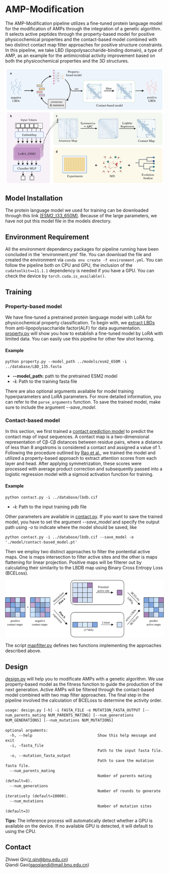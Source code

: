 # AMP-Modification
The AMP-Modification pipeline utilizes a fine-tuned protein language model for the modification of AMPs through the integration of a genetic algorithm. It selects active peptides through the property-based model for positive physicochemical properties and the contact-based model combined with two distinct contact map filter approaches for positive structure constraints. In this pipeline, we take LBD (lipopolysaccharide-binding domain), a type of AMP, as an example for the antimicrobial activity improvement based on both the physicochemical properties and the 3D structures.

![image](https://github.com/Qinlab502/AMP-Modification/blob/main/images/Workflow.jpeg)

## Model Installation
The protein language model we used for training can be downloaded through this link [(ESM2_t33_650M)](https://huggingface.co/facebook/esm2_t33_650M_UR50D/tree/main). Because of the large parameters, we have not put this model file in the models directory.

## Environment Requirement
All the environment dependency packages for pipeline running have been concluded in the 'environment.yml' file. You can download the file and created the environment via ```conda env create -f environment.yml```.
You can follow the pipeline both on CPU and GPU, the inclusion of the ```cudatoolkit==11.1.1``` dependency is needed if you have a GPU. You can check the device by ```torch.cuda.is_available()```.

## Training
### Property-based model
We have fine-tuned a pretrained protein language model with LoRA for physicochemical property classification. To begin with, we [extract LBDs](./scripts/extract_LBD.py) from anti-lipopolysaccharide factor(ALF) for data augumentation. [property.py](./scripts/property.py) will show you how to establish a fine-tuned model by LoRA with limited data. You can easily use this pipeline for other few shot learning.
#### Example
```
python property.py --model_path ../models/esm2_650M -i ../database/LBD_135.fasta
```
- **--model_path:**    path to the pretrained ESM2 model
- **-i:**    Path to the training fasta file

There are also optional arguments available for model training hyperparameters and LoRA parameters. For more detailed information, you can refer to the `parse_arguments` function. To save the trained model, make sure to include the argument *--save_model*.

### Contact-based model
In this section, we first trained a [contact prediction model](./scripts/contact.py) to predict the contact map of input sequences. A contact map is a two-dimensional representation of Cβ-Cβ distances between residue pairs, where a distance of less than 8 angstroms is considered a contact and assigned a value of 1. Following the procedure outlined by [Rao et al.](https://doi.org/10.1101/2020.12.15.422761), we trained the model and utilized a property-based approach to extract attention scores from each layer and head. After applying symmetrization, these scores were processed with average product correction and subsequently passed into a logistic regression model with a sigmoid activation function for training.
#### Example
```
python contact.py -i ../database/lbdb.cif
```
- **-i:**    Path to the input training pdb file

Other parameters are available in [contact.py](./scripts/contact.py). If you want to save the trained model, you have to set the argument *--save_model* and specify the output path using *-o* to indicate where the model should be saved, like 
```
python contact.py -i ../database/lbdb.cif --save_model -o './model/contact-based_model.pt'
```

Then we employ two distinct approaches to filter the pontential active maps. One is maps intersection to filter active sites and the other is maps flattening for linear projection. Positive maps will be filterer out by calculating their similarity to the LBDB map using Binary Cross Entropy Loss (BCELoss).

![image](https://github.com/Qinlab502/AMP-Modification/blob/main/images/contact_map_filter.png)

The script [mapfilter.py](./scripts/mapfilter.py) defines two functions implementing the approaches described above.

## Design
[design.py](./scripts/design.py) will help you to modificate AMPs with a genetic algorithm. We use property-based model as the fitness function to guide the production of the next generation. Active AMPs will be filtered through the contact-based model combined with two map filter approaches. The final step in the pipeline involved the calculation of BCELoss to determine the activity order. 

```
usage: design.py [-h] -i FASTA_FILE -o MUTATION_FASTA_OUTPUT [--num_parents_mating NUM_PARENTS_MATING] [--num_generations NUM_GENERATIONS] [--num_mutations NUM_MUTATIONS]

optional arguments:
  -h, --help                             Show this help message and exit
  -i, -fasta_file
                                         Path to the input fasta file.
  -o, --mutation_fasta_output
                                         Path to save the mutation fasta file.
  --num_parents_mating
                                         Number of parents mating (default=8).
  --num_generations
                                         Number of rounds to generate iteratively (default=10000).
  --num_mutations
                                         Number of mutation sites (default=3)
```
**Tips:** The inference process will automatically detect whether a GPU is available on the device. If no available GPU is detected, it will default to using the CPU.

## Contact
Zhiwei Qin(z.qin@bnu.edu.cn)\
Qiandi Gao(gaoqiandi@mail.bnu.edu.cn)
